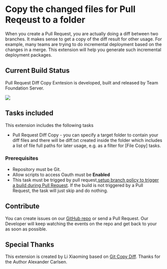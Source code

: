 # Copy the changed files for Pull Reqeust to a folder

When you create a Pull Request, you are actually doing a diff between two branches. It makes sense to get a copy of the diff result for other usage. For example, many teams are trying to do incremental deployment based on the changes in a merge. This extension will help you generate such incremental deployment packages.

## Current Build Status

Pull Request Diff Copy Exntesion is developed, built and released by Team Foundation Server.

![](https://tfs.devopshub.cn/leansoft/_apis/public/build/definitions/38012f6e-2233-4cda-9362-a1d55869272d/72/badge)

## Tasks included

This extension includes the following tasks

* Pull Request Diff Copy - you can specify a target folder to contain your diff files and there will be diff.txt created inside the folder which includes a list of file full paths for later usage, e.g. as a filter for [File Copy] tasks.

### Prerequisites

* Repository must be Git.
* Allow scripts to access Oauth must be **Enabled**
* This task must be trigged by pull request,[setup branch policy to trigger a build during Pull Request](https://docs.microsoft.com/zh-cn/vsts/git/branch-policies?view=vsts#require-the-pull-request-to-build). If the build is not triggered by a Pull Request, the task will just skip and do nothing.

## Contribute

You can create issues on our [GitHub repo](https://github.com/lean-soft/pull-request-diff-copy) or send a Pull Request. Our Developer will keep watching the events on the repo and get back to your as soon as possible.

## Special Thanks

This extension is created by Li Xiaoming based on [Git Copy Diff](https://marketplace.visualstudio.com/items?itemName=visualbean.VisualBean-GitCopyDiff). Thanks for the Author Alexander Carlsen.